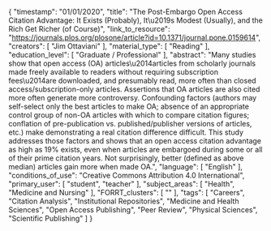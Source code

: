 {
    "timestamp": "01/01/2020",
    "title": "The Post-Embargo Open Access Citation Advantage: It Exists (Probably), It\u2019s Modest (Usually), and the Rich Get Richer (of Course)",
    "link_to_resource": "https://journals.plos.org/plosone/article?id=10.1371/journal.pone.0159614",
    "creators": [
        "Jim Ottaviani"
    ],
    "material_type": [
        "Reading"
    ],
    "education_level": [
        "Graduate / Professional"
    ],
    "abstract": "Many studies show that open access (OA) articles\u2014articles from scholarly journals made freely available to readers without requiring subscription fees\u2014are downloaded, and presumably read, more often than closed access/subscription-only articles. Assertions that OA articles are also cited more often generate more controversy. Confounding factors (authors may self-select only the best articles to make OA; absence of an appropriate control group of non-OA articles with which to compare citation figures; conflation of pre-publication vs. published/publisher versions of articles, etc.) make demonstrating a real citation difference difficult. This study addresses those factors and shows that an open access citation advantage as high as 19% exists, even when articles are embargoed during some or all of their prime citation years. Not surprisingly, better (defined as above median) articles gain more when made OA.",
    "language": [
        "English"
    ],
    "conditions_of_use": "Creative Commons Attribution 4.0 International",
    "primary_user": [
        "student",
        "teacher"
    ],
    "subject_areas": [
        "Health",
        "Medicine and Nursing"
    ],
    "FORRT_clusters": [
        ""
    ],
    "tags": [
        "Careers",
        "Citation Analysis",
        "Institutional Repositories",
        "Medicine and Health Sciences",
        "Open Access Publishing",
        "Peer Review",
        "Physical Sciences",
        "Scientific Publishing"
    ]
}